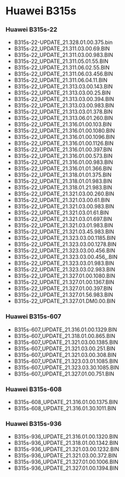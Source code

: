 # Huawei B315s 

### Huawei B315s-22
- B315s-22-UPDATE_21.328.01.00.375.bin
- B315s-22_UPDATE_21.311.03.00.69.BIN
- B315s-22_UPDATE_21.311.03.00.983.BIN
- B315s-22_UPDATE_21.311.05.01.55.BIN
- B315s-22_UPDATE_21.311.06.02.55.BIN
- B315s-22_UPDATE_21.311.06.03.456.BIN
- B315s-22_UPDATE_21.311.06.04.11.BIN
- B315s-22_UPDATE_21.313.03.00.143.BIN
- B315s-22_UPDATE_21.313.03.00.25.BIN
- B315s-22_UPDATE_21.313.03.00.394.BIN
- B315s-22_UPDATE_21.313.03.00.983.BIN
- B315s-22_UPDATE_21.313.03.01.378.BIN
- B315s-22_UPDATE_21.313.06.01.260.BIN
- B315s-22_UPDATE_21.316.01.00.103.BIN
- B315s-22_UPDATE_21.316.01.00.1080.BIN
- B315s-22_UPDATE_21.316.01.00.1096.BIN
- B315s-22_UPDATE_21.316.01.00.1126.BIN
- B315s-22_UPDATE_21.316.01.00.397.BIN
- B315s-22_UPDATE_21.316.01.00.573.BIN
- B315s-22_UPDATE_21.316.01.00.983.BIN
- B315s-22_UPDATE_21.316.01.01.366.BIN
- B315s-22_UPDATE_21.318.01.01.375.BIN
- B315s-22_UPDATE_21.318.01.01.983.BIN
- B315s-22_UPDATE_21.318.01.21.983.BIN
- B315s-22_UPDATE_21.321.03.00.260.BIN
- B315s-22_UPDATE_21.321.03.00.61.BIN
- B315s-22_UPDATE_21.321.03.00.983.BIN
- B315s-22_UPDATE_21.321.03.01.61.BIN
- B315s-22_UPDATE_21.321.03.01.697.BIN
- B315s-22_UPDATE_21.321.03.01.983.BIN
- B315s-22_UPDATE_21.321.03.45.983.BIN
- B315s-22_UPDATE_21.323.03.00.1185.BIN
- B315s-22_UPDATE_21.323.03.00.1278.BIN
- B315s-22_UPDATE_21.323.03.00.456.BIN
- B315s-22_UPDATE_21.323.03.00.456_.BIN
- B315s-22_UPDATE_21.323.03.01.983.BIN
- B315s-22_UPDATE_21.323.03.02.983.BIN
- B315s-22_UPDATE_21.327.01.00.1080.BIN
- B315s-22_UPDATE_21.327.01.00.1367.BIN
- B315s-22_UPDATE_21.327.01.00.397.BIN
- B315s-22_UPDATE_21.327.01.56.983.BIN
- B315s-22_UPDATE_21.327.01.DM0.00.BIN


### Huawei B315s-607
- B315s-607_UPDATE_21.316.01.00.1329.BIN
- B315s-607_UPDATE_21.318.01.00.865.BIN
- B315s-607_UPDATE_21.321.03.00.1385.BIN
- B315s-607_UPDATE_21.321.03.00.251.BIN
- B315s-607_UPDATE_21.321.03.00.308.BIN
- B315s-607_UPDATE_21.323.03.01.1085.BIN
- B315s-607_UPDATE_21.323.03.30.1085.BIN
- B315s-607_UPDATE_21.327.01.00.751.BIN

### Huawei B315s-608
- B315s-608_UPDATE_21.316.01.00.1375.BIN
- B315s-608_UPDATE_21.316.01.30.1011.BIN

### Huawei B315s-936
- B315s-936_UPDATE_21.316.01.00.1320.BIN
- B315s-936_UPDATE_21.318.01.00.1342.BIN
- B315s-936_UPDATE_21.321.03.00.1232.BIN
- B315s-936_UPDATE_21.321.03.00.372.BIN
- B315s-936_UPDATE_21.327.01.00.1006.BIN
- B315s-936_UPDATE_21.327.01.00.1394.BIN
